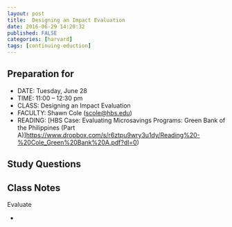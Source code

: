 ```yaml
---
layout: post
title:  Designing an Impact Evaluation
date: 2016-06-29 14:20:32
published: FALSE
categories: [harvard]
tags: [continuing-eduction]
---
```




## Preparation for

- DATE: Tuesday, June 28
- TIME: 11:00 – 12:30 pm
- CLASS: Designing an Impact Evaluation
- FACULTY: Shawn Cole (scole@hbs.edu)
- READING: [HBS Case: Evaluating Microsavings Programs: Green Bank of the Philippines (Part A)]https://www.dropbox.com/s/r6ztpu9wry3u1dy/Reading%20-%20Cole_Green%20Bank%20A.pdf?dl=0)


## Study Questions


## Class Notes

Evaluate

- 




